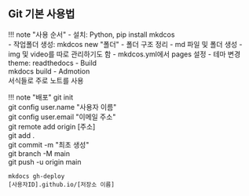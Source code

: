 ## Git 기본 사용법

!!! note "사용 순서"
    - 설치: Python, pip install mkdcos  
    - 작업폴더 생성: mkdcos new "폴더"
    - 폴더 구조 정리
      - md 파일 및 폴더 생성
      - img 및 video를 따로 관리하기도 함
      - mkdcos.yml에서 pages 설정
    - 테마 변경  
      theme: readthedocs
    - Build  
      mkdocs build
    - Admotion  
      서식들로 주로 노트를 사용 

 
!!! note "배포"
    git init  
    git config user.name "사용자 이름"  
    git config user.email "이메일 주소"  
    git remote add origin [주소]  
    git add .  
    git commit -m "최초 생성"  
    git branch -M main  
    git push -u origin main  


    mkdocs gh-deploy
    [사용자ID].github.io/[저장소 이름]